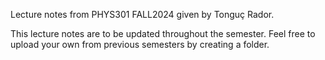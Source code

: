 Lecture notes from PHYS301 FALL2024 given by Tonguç Rador.

This lecture notes are to be updated throughout the semester.
Feel free to upload your own from previous semesters by creating a folder.
